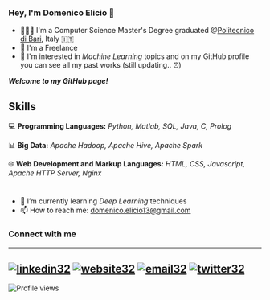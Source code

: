 ### **Hey, I'm Domenico Elicio 👋**
-  👨🏽‍🎓 I'm a Computer Science Master's Degree graduated @[Politecnico di Bari](https://www.poliba.it/), Italy 🇮🇹 
- 💼 I'm a Freelance  
- 🤖 I'm interested in *Machine Learning* topics and on my GitHub profile you can see all my past works (still updating.. ⏰)


**_Welcome to my GitHub page!_**


## Skills

💻 **Programming Languages:** _Python, Matlab, SQL, Java, C, Prolog_

📊 **Big Data:** _Apache Hadoop, Apache Hive, Apache Spark_

🌐 **Web Development and Markup Languages:** _HTML, CSS, Javascript, Apache HTTP Server, Nginx_

#
- 🌱 I’m currently learning _Deep Learning_ techniques 
- 📫 How to reach me: domenico.elicio13@gmail.com


### Connect with me
---
[![linkedin32](https://user-images.githubusercontent.com/96207365/236004301-aaaf086a-6afb-4e96-962a-eb6faa273faa.png)][1]  [![website32](https://user-images.githubusercontent.com/96207365/236004489-e635188a-5f8f-419d-b28c-41da26d24c82.png)][2]  [![email32](https://user-images.githubusercontent.com/96207365/236006466-0eb8baf3-d7f8-469d-9608-6f9b7670ae2f.png)][3] [![twitter32](https://user-images.githubusercontent.com/96207365/236006543-7140720e-fb7f-41d4-a4d5-b8a82f5d3c74.png)][4]
---

[1]: https://www.linkedin.com/in/domenico-elicio/?locale=en_US
[2]: https://d-elicio.github.io
[3]: mailto:domenico.elicio13@gmail.com
[4]: https://twitter.com/dome_lic


![Profile views](https://gpvc.arturio.dev/d-elicio)
